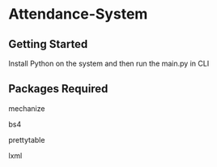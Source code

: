 # Attendance-System

## Getting Started

Install Python on the system and then run the main.py in CLI

## Packages Required

mechanize

bs4

prettytable

lxml
